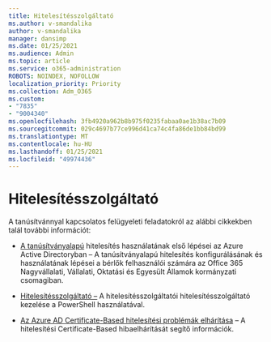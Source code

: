 ```yaml
---
title: Hitelesítésszolgáltató
ms.author: v-smandalika
author: v-smandalika
manager: dansimp
ms.date: 01/25/2021
ms.audience: Admin
ms.topic: article
ms.service: o365-administration
ROBOTS: NOINDEX, NOFOLLOW
localization_priority: Priority
ms.collection: Adm_O365
ms.custom:
- "7835"
- "9004340"
ms.openlocfilehash: 3fb4920a962b8b975f0235fabaa0ae1b38ac7b09
ms.sourcegitcommit: 029c4697b77ce996d41ca74c4fa86de1bb84bd99
ms.translationtype: MT
ms.contentlocale: hu-HU
ms.lasthandoff: 01/25/2021
ms.locfileid: "49974436"
---
```

# <a name="certificate-authorities"></a>Hitelesítésszolgáltató

A tanúsítvánnyal kapcsolatos felügyeleti feladatokról az alábbi cikkekben talál további információt:

- [A tanúsítványalapú](https://docs.microsoft.com/azure/active-directory/authentication/active-directory-certificate-based-authentication-get-started#:~:text=Certificate-based)  hitelesítés használatának első lépései az Azure Active Directoryban – A tanúsítványalapú hitelesítés konfigurálásának és használatának lépései a bérlők felhasználói számára az Office 365 Nagyvállalati, Vállalati, Oktatási és Egyesült Államok kormányzati csomagiban.

- [Hitelesítésszolgáltató –](https://docs.microsoft.com/powershell/module/azuread)  A hitelesítésszolgáltatói hitelesítésszolgáltató kezelése a PowerShell használatával.

- [Az Azure AD Certificate-Based hitelesítési problémák elhárítása](https://docs.microsoft.com/troubleshoot/azure/active-directory/certificate-based-authenticate-issue)  – A hitelesítési Certificate-Based hibaelhárítását segítő információk.



